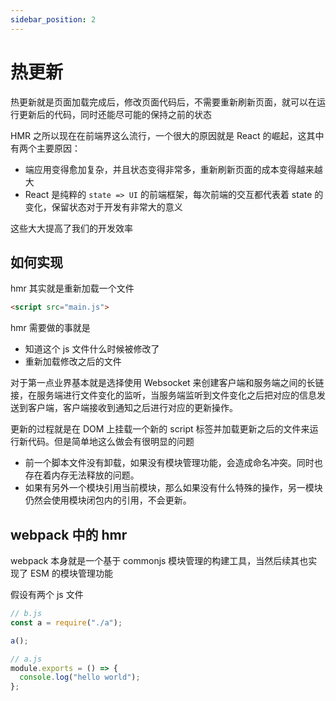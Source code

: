 ```yaml
---
sidebar_position: 2
---
```


# 热更新

热更新就是页面加载完成后，修改页面代码后，不需要重新刷新页面，就可以在运行更新后的代码，同时还能尽可能的保持之前的状态

HMR 之所以现在在前端界这么流行，一个很大的原因就是 React 的崛起，这其中有两个主要原因：

- 端应用变得愈加复杂，并且状态变得非常多，重新刷新页面的成本变得越来越大
- React 是纯粹的 `state => UI` 的前端框架，每次前端的交互都代表着 state 的变化，保留状态对于开发有非常大的意义

这些大大提高了我们的开发效率

## 如何实现

hmr 其实就是重新加载一个文件

```html
<script src="main.js">
```

hmr 需要做的事就是

- 知道这个 js 文件什么时候被修改了
- 重新加载修改之后的文件

对于第一点业界基本就是选择使用 Websocket 来创建客户端和服务端之间的长链接，在服务端进行文件变化的监听，当服务端监听到文件变化之后把对应的信息发送到客户端，客户端接收到通知之后进行对应的更新操作。

更新的过程就是在 DOM 上挂载一个新的 script 标签并加载更新之后的文件来运行新代码。但是简单地这么做会有很明显的问题

- 前一个脚本文件没有卸载，如果没有模块管理功能，会造成命名冲突。同时也存在着内存无法释放的问题。
- 如果有另外一个模块引用当前模块，那么如果没有什么特殊的操作，另一模块仍然会使用模块闭包内的引用，不会更新。

## webpack 中的 hmr

webpack 本身就是一个基于 commonjs 模块管理的构建工具，当然后续其也实现了 ESM 的模块管理功能

假设有两个 js 文件

```js
// b.js
const a = require("./a");

a();
```

```js
// a.js
module.exports = () => {
  console.log("hello world");
};
```
